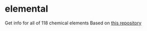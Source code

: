 # elemental
Get info for all of 118 chemical elements
Based on [this repository](https://github.com/delta911ee/elemental)